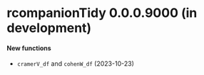 # rcompanionTidy 0.0.0.9000 (in development)

#### New functions

* `cramerV_df` and `cohenW_df` (2023-10-23)

